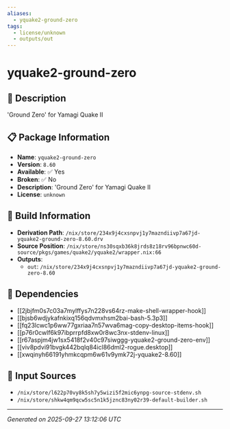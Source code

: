 ```yaml
---
aliases:
  - yquake2-ground-zero
tags:
  - license/unknown
  - outputs/out
---
```


# yquake2-ground-zero

## 📝 Description

'Ground Zero' for Yamagi Quake II

## 📋 Package Information

- **Name**: `yquake2-ground-zero`
- **Version**: `8.60`
- **Available**: ✅ Yes
- **Broken**: ✅ No
- **Description**: 'Ground Zero' for Yamagi Quake II
- **License**: `unknown`

## 🔧 Build Information

- **Derivation Path**: `/nix/store/234x9j4cxsnpvj1y7mazndiivp7a67jd-yquake2-ground-zero-8.60.drv`
- **Source Position**: `/nix/store/ns30sqxb36k8jrds8z18rv96bpnwc60d-source/pkgs/games/quake2/yquake2/wrapper.nix:66`
- **Outputs**:
  - `out`:  `/nix/store/234x9j4cxsnpvj1y7mazndiivp7a67jd-yquake2-ground-zero-8.60`

## 🔗 Dependencies

- [[2jbjfm0s7c03a7mylffys7n228vs64rz-make-shell-wrapper-hook]]
- [[bjsb6wdjykafnkixq156qdvmxhsm2bai-bash-5.3p3]]
- [[fq23lcwc1p6ww77gxriaa7n57wva6mag-copy-desktop-items-hook]]
- [[p76r0cwlf6k97ibprrpfd8xw0r8wc3nx-stdenv-linux]]
- [[r67aspjm4jw1sx5418f2v40c97siwggg-yquake2-ground-zero-env]]
- [[viv8pdvi91bvgk442bqlq84icl86dml2-rogue.desktop]]
- [[xwqinyh66191yhmkcqpm6w61v9ymk72j-yquake2-8.60]]

## 📁 Input Sources

- `/nix/store/l622p70vy8k5sh7y5wizi5f2mic6ynpg-source-stdenv.sh`
- `/nix/store/shkw4qm9qcw5sc5n1k5jznc83ny02r39-default-builder.sh`

---
*Generated on 2025-09-27 13:12:06 UTC*
